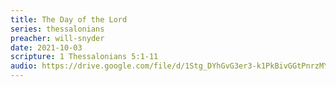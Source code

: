 ```yaml
---
title: The Day of the Lord
series: thessalonians
preacher: will-snyder
date: 2021-10-03
scripture: 1 Thessalonians 5:1-11
audio: https://drive.google.com/file/d/1Stg_DYhGvG3er3-k1PkBivGGtPnrzMYQ/view
---
```

